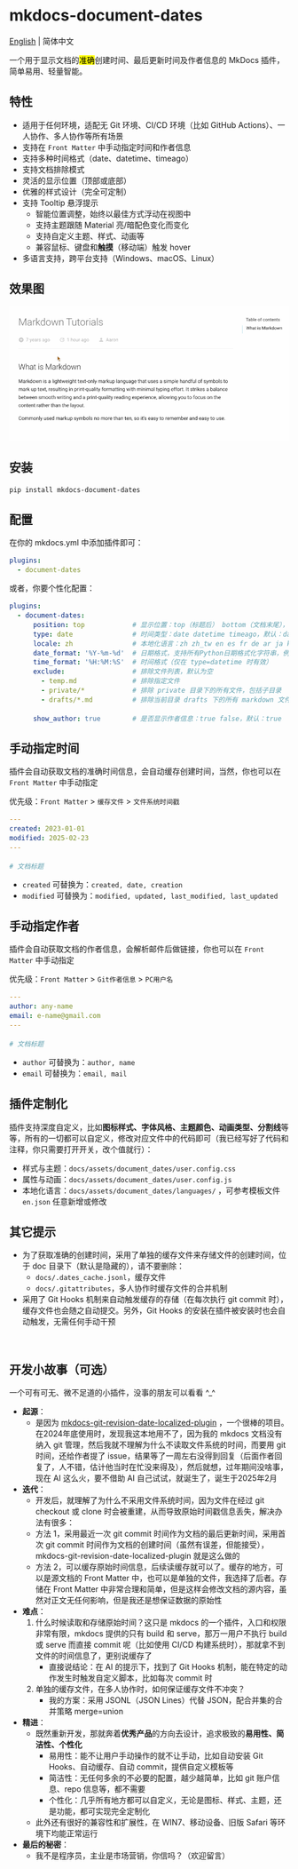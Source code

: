 # mkdocs-document-dates

[English](README.md) | 简体中文



一个用于显示文档的<mark>准确</mark>创建时间、最后更新时间及作者信息的 MkDocs 插件，简单易用、轻量智能。

## 特性

- 适用于任何环境，适配无 Git 环境、CI/CD 环境（比如 GitHub Actions）、一人协作、多人协作等所有场景
- 支持在 `Front Matter` 中手动指定时间和作者信息
- 支持多种时间格式（date、datetime、timeago）
- 支持文档排除模式
- 灵活的显示位置（顶部或底部）
- 优雅的样式设计（完全可定制）
- 支持 Tooltip 悬浮提示
  - 智能位置调整，始终以最佳方式浮动在视图中
  - 支持主题跟随 Material 亮/暗配色变化而变化
  - 支持自定义主题、样式、动画等
  - 兼容鼠标、键盘和**触摸**（移动端）触发 hover
- 多语言支持，跨平台支持（Windows、macOS、Linux）


## 效果图

![render](render.gif)

## 安装

```bash
pip install mkdocs-document-dates
```

## 配置

在你的 mkdocs.yml 中添加插件即可：

```yaml
plugins:
  - document-dates
```

或者，你要个性化配置：

```yaml
plugins:
  - document-dates:
      position: top            # 显示位置：top（标题后） bottom（文档末尾），默认：bottom
      type: date               # 时间类型：date datetime timeago，默认：date
      locale: zh               # 本地化语言：zh zh_tw en es fr de ar ja ko ru，默认：en
      date_format: '%Y-%m-%d'  # 日期格式，支持所有Python日期格式化字符串，例如：%Y年%m月%d日、%b %d, %Y
      time_format: '%H:%M:%S'  # 时间格式（仅在 type=datetime 时有效）
      exclude:                 # 排除文件列表，默认为空
        - temp.md              # 排除指定文件
        - private/*            # 排除 private 目录下的所有文件，包括子目录
        - drafts/*.md          # 排除当前目录 drafts 下的所有 markdown 文件，不包括子目录
      
      show_author: true        # 是否显示作者信息：true false，默认：true

```

## 手动指定时间

插件会自动获取文档的准确时间信息，会自动缓存创建时间，当然，你也可以在 `Front Matter` 中手动指定

优先级：`Front Matter` > `缓存文件` > `文件系统时间戳` 

```yaml
---
created: 2023-01-01
modified: 2025-02-23
---

# 文档标题
```

- `created` 可替换为：`created, date, creation`
- `modified` 可替换为：`modified, updated, last_modified, last_updated`

## 手动指定作者

插件会自动获取文档的作者信息，会解析邮件后做链接，你也可以在 `Front Matter` 中手动指定

优先级：`Front Matter` > `Git作者信息` > `PC用户名` 

```yaml
---
author: any-name
email: e-name@gmail.com
---

# 文档标题
```

- `author` 可替换为：`author, name`
- `email` 可替换为：`email, mail`

## 插件定制化

插件支持深度自定义，比如**图标样式、字体风格、主题颜色、动画类型、分割线**等等，所有的一切都可以自定义，修改对应文件中的代码即可（我已经写好了代码和注释，你只需要打开开关，改个值就行）：

- 样式与主题：`docs/assets/document_dates/user.config.css`
- 属性与动画：`docs/assets/document_dates/user.config.js`
- 本地化语言：`docs/assets/document_dates/languages/` ，可参考模板文件 `en.json` 任意新增或修改

## 其它提示

- 为了获取准确的创建时间，采用了单独的缓存文件来存储文件的创建时间，位于 doc 目录下（默认是隐藏的），请不要删除：
    - `docs/.dates_cache.jsonl`，缓存文件
    - `docs/.gitattributes`，多人协作时缓存文件的合并机制
- 采用了 Git Hooks 机制来自动触发缓存的存储（在每次执行 git commit 时），缓存文件也会随之自动提交。另外，Git Hooks 的安装在插件被安装时也会自动触发，无需任何手动干预

<br />

## 开发小故事（可选）

一个可有可无、微不足道的小插件，没事的朋友可以看看 \^\_\^ 

- **起源**：
    - 是因为 [mkdocs-git-revision-date-localized-plugin](https://github.com/timvink/mkdocs-git-revision-date-localized-plugin) ，一个很棒的项目。在2024年底使用时，发现我这本地用不了，因为我的 mkdocs 文档没有纳入 git 管理，然后我就不理解为什么不读取文件系统的时间，而要用 git 时间，还给作者提了 issue，结果等了一周左右没得到回复（后面作者回复了，人不错，估计他当时在忙没来得及），然后就想，过年期间没啥事，现在 AI 这么火，要不借助 AI 自己试试，就诞生了，诞生于2025年2月
- **迭代**：
    - 开发后，就理解了为什么不采用文件系统时间，因为文件在经过 git checkout 或 clone 时会被重建，从而导致原始时间戳信息丢失，解决办法有很多：
    - 方法 1，采用最近一次 git commit 时间作为文档的最后更新时间，采用首次 git commit 时间作为文档的创建时间（虽然有误差，但能接受），mkdocs-git-revision-date-localized-plugin 就是这么做的
    - 方法 2，可以缓存原始时间信息，后续读缓存就可以了。缓存的地方，可以是源文档的 Front Matter 中，也可以是单独的文件，我选择了后者。存储在 Front Matter 中非常合理和简单，但是这样会修改文档的源内容，虽然对正文无任何影响，但是我还是想保证数据的原始性
- **难点**：
    1. 什么时候读取和存储原始时间？这只是 mkdocs 的一个插件，入口和权限非常有限，mkdocs 提供的只有 build 和 serve，那万一用户不执行 build 或 serve 而直接 commit 呢（比如使用 CI/CD 构建系统时），那就拿不到文件的时间信息了，更别说缓存了
        - 直接说结论：在 AI 的提示下，找到了 Git Hooks 机制，能在特定的动作发生时触发自定义脚本，比如每次 commit 时
    2. 单独的缓存文件，在多人协作时，如何保证缓存文件不冲突？
        - 我的方案：采用 JSONL（JSON Lines）代替 JSON，配合并集的合并策略 merge=union
- **精进**：
    - 既然重新开发，那就奔着**优秀产品**的方向去设计，追求极致的**易用性、简洁性、个性化**
        - 易用性：能不让用户手动操作的就不让手动，比如自动安装 Git Hooks、自动缓存、自动 commit，提供自定义模板等
        - 简洁性：无任何多余的不必要的配置，越少越简单，比如 git 账户信息、repo 信息等，都不需要
        - 个性化：几乎所有地方都可以自定义，无论是图标、样式、主题，还是功能，都可实现完全定制化
    - 此外还有很好的兼容性和扩展性，在 WIN7、移动设备、旧版 Safari 等环境下均能正常运行
- **最后的秘密**：
    - 我不是程序员，主业是市场营销，你信吗？（欢迎留言）